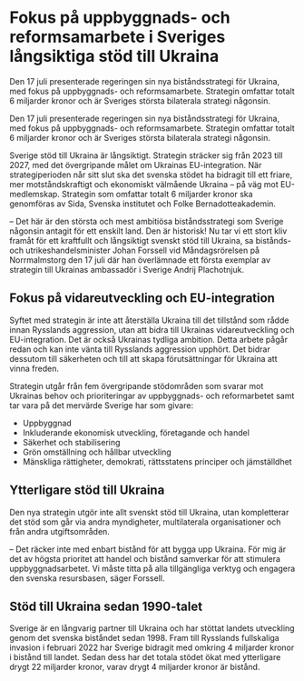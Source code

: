 # Fokus på uppbyggnads- och reformsamarbete i Sveriges långsiktiga stöd till Ukraina

Den 17 juli presenterade regeringen sin nya biståndsstrategi för Ukraina, med fokus på uppbyggnads- och reformsamarbete. Strategin omfattar totalt 6 miljarder kronor och är Sveriges största bilaterala strategi någonsin.

Den 17 juli presenterade regeringen sin nya biståndsstrategi för Ukraina, med fokus på uppbyggnads- och reformsamarbete. Strategin omfattar totalt 6 miljarder kronor och är Sveriges största bilaterala strategi någonsin.

Sverige stöd till Ukraina är långsiktigt. Strategin sträcker sig från 2023 till 2027, med det övergripande målet om Ukrainas EU-integration. När strategiperioden når sitt slut ska det svenska stödet ha bidragit till ett friare, mer motståndskraftigt och ekonomiskt välmående Ukraina – på väg mot EU-medlemskap. Strategin som omfattar totalt 6 miljarder kronor ska genomföras av Sida, Svenska institutet och Folke Bernadotteakademin.

– Det här är den största och mest ambitiösa biståndsstrategi som Sverige någonsin antagit för ett enskilt land. Den är historisk! Nu tar vi ett stort kliv framåt för ett kraftfullt och långsiktigt svenskt stöd till Ukraina, sa bistånds- och utrikeshandelsminister Johan Forssell vid Måndagsrörelsen på Norrmalmstorg den 17 juli där han överlämnade ett första exemplar av strategin till Ukrainas ambassadör i Sverige Andrij Plachotnjuk.

## Fokus på vidareutveckling och EU-integration

Syftet med strategin är inte att återställa Ukraina till det tillstånd som rådde innan Rysslands aggression, utan att bidra till Ukrainas vidareutveckling och EU-integration. Det är också Ukrainas tydliga ambition. Detta arbete pågår redan och kan inte vänta till Rysslands aggression upphört. Det bidrar dessutom till säkerheten och till att skapa förutsättningar för Ukraina att vinna freden.

Strategin utgår från fem övergripande stödområden som svarar mot Ukrainas behov och prioriteringar av uppbyggnads- och reformarbetet samt tar vara på det mervärde Sverige har som givare:

* Uppbyggnad
* Inkluderande ekonomisk utveckling, företagande och handel
* Säkerhet och stabilisering
* Grön omställning och hållbar utveckling
* Mänskliga rättigheter, demokrati, rättsstatens principer och jämställdhet

## Ytterligare stöd till Ukraina

Den nya strategin utgör inte allt svenskt stöd till Ukraina, utan kompletterar det stöd som går via andra myndigheter, multilaterala organisationer och från andra utgiftsområden.

– Det räcker inte med enbart bistånd för att bygga upp Ukraina. För mig är det av högsta prioritet att handel och bistånd samverkar för att stimulera uppbyggnadsarbetet. Vi måste titta på alla tillgängliga verktyg och engagera den svenska resursbasen, säger Forssell.

## Stöd till Ukraina sedan 1990-talet

Sverige är en långvarig partner till Ukraina och har stöttat landets utveckling genom det svenska biståndet sedan 1998. Fram till Rysslands fullskaliga invasion i februari 2022 har Sverige bidragit med omkring 4 miljarder kronor i bistånd till landet. Sedan dess har det totala stödet ökat med ytterligare drygt 22 miljarder kronor, varav drygt 4 miljarder kronor är bistånd.
